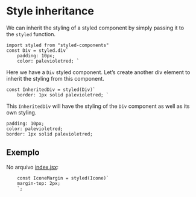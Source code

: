 # Style inheritance

We can inherit the styling of a styled component by simply passing it to the `styled` function.

```
import styled from "styled-components"
const Div = styled.div` 
    padding: 10px;
    color: palevioletred; `
```

Here we have a `Div` styled component. Let’s create another div element to inherit the styling from this component.

```
const InheritedDiv = styled(Div)` 
    border: 1px solid palevioletred; `
```

This `InheritedDiv` will have the styling of the `Div` component as well as its own styling.

```
padding: 10px;
color: palevioletred;
border: 1px solid palevioletred;
```


## Exemplo

No arquivo [index.jsx](../projeto/src/Components/Conta/index.jsx):

```
    const IconeMargin = styled(Icone)`
    margin-top: 2px;
    `;
```



